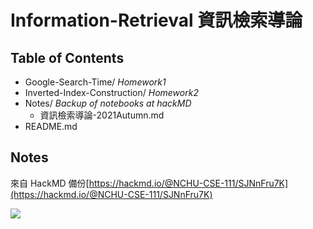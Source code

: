 # Information-Retrieval 資訊檢索導論

## Table of Contents

+ Google-Search-Time/ *Homework1*
+ Inverted-Index-Construction/ *Homework2*
+ Notes/ *Backup of notebooks at hackMD*
  + 資訊檢索導論-2021Autumn.md
+ README.md

## Notes

來自 HackMD 備份[https://hackmd.io/@NCHU-CSE-111/SJNnFru7K](https://hackmd.io/@NCHU-CSE-111/SJNnFru7K)


![](https://camo.githubusercontent.com/7b8f3d79446bd6a9f4f2c9a5e91c5095ef5df3d24a1f3c87e6672fae8cc82db8/68747470733a2f2f692e696d6775722e636f6d2f4568586b5731412e706e67)
